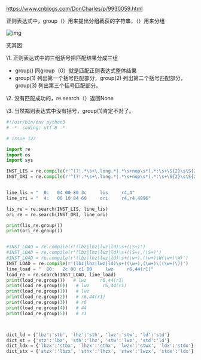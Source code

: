 https://www.cnblogs.com/DonCharles/p/9930059.html



正则表达式中，group（）用来提出分组截获的字符串，（）用来分组

![img](https://img2018.cnblogs.com/blog/1525891/201811/1525891-20181108164704049-1066234445.png)

 

究其因

\1. 正则表达式中的三组括号把匹配结果分成三组

-  group() 同group（0）就是匹配正则表达式整体结果
-  group(1) 列出第一个括号匹配部分，group(2) 列出第二个括号匹配部分，group(3) 列出第三个括号匹配部分。

\2. 没有匹配成功的，re.search（）返回None

\3. 当然郑则表达式中没有括号，group(1)肯定不对了。







```python
#!/usr/bin/env python3
# -*- coding: utf-8 -*-

# issue 127

import re
import os
import sys

INST_LIS = re.compile(r'^(?!.*\s+\.long.*|.*\s+nop\s*).*:\s+\S{2}\s\S{2}\s\S{2}\s\S{2}\s+lis\s+(\w)+')
INST_ORI = re.compile(r'^(?!.*\s+\.long.*|.*\s+nop\s*).*:\s+\S{2}\s\S{2}\s\S{2}\s\S{2}\s+ori\s+(\w+),(\w+)')


line_lis = "  0:   04 00 80 3c     lis     r4,4"
line_ori = "  4:   00 10 84 60     ori     r4,r4,4096"

lis_re = re.search(INST_LIS, line_lis)
ori_re = re.search(INST_ORI, line_ori)

print(lis_re.group())
print(ori_re.group())


#INST_LOAD = re.compile(r'(lbz|lhz|lwz|ld)\s+(\S+)')
#INST_LOAD = re.compile(r'(lbz|lhz|lwz|ld)\s+(\S+),(\S+)')
#INST_LOAD = re.compile(r'(lbz|lhz|lwz|ld)\s+(\w+),(\w+)\W(\w+)\W)')
INST_LOAD = re.compile(r'(lbz|lhz|lwz|ld)\s+((\w+),(\w+)\((\w+)\))')
line_load = "  80:   2c 00 c1 80     lwz     r6,44(r1)"
load_re = re.search(INST_LOAD, line_load)
print(load_re.group())   # lwz     r6,44(r1)
print(load_re.group(0))   # lwz     r6,44(r1)
print(load_re.group(1))   # lwz
print(load_re.group(2))   # r6,44(r1)
print(load_re.group(3))   # r6
print(load_re.group(4))   # 44
print(load_re.group(5))   # r1



dict_ld = {'lbz':'stb', 'lhz':'sth', 'lwz':'stw', 'ld':'std'}
dict_st = {'stz':'lbz', 'sth':'lhz', 'stw':'lwz', 'std':'ld'}
dict_ldx = {'lbzx':'stbx', 'lhzx':'sthx', 'lwzx':'stwx', 'ldx':'stdx'}
dict_stx = {'stzx':'lbzx', 'sthx':'lhzx', 'stwx':'lwzx', 'stdx':'ldx'}
```

